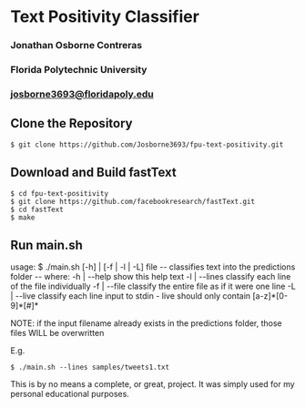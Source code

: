 # Text Positivity Classifier

### Jonathan Osborne Contreras
### Florida Polytechnic University
### josborne3693@floridapoly.edu

## Clone the Repository
```
$ git clone https://github.com/Josborne3693/fpu-text-positivity.git
```

## Download and Build fastText

```
$ cd fpu-text-positivity
$ git clone https://github.com/facebookresearch/fastText.git
$ cd fastText
$ make
```

## Run main.sh

usage:  $ ./main.sh [-h] | [-f | -l | -L] file 
-- classifies text into the predictions folder -- 
where: 
-h | --help   show this help text 
-l | --lines  classify each line of the file individually 
-f | --file   classify the entire file as if it were one line 
-L | --live   classify each line input to stdin 
            - live should only contain [a-z]\*[0-9]\*[#]\* 

NOTE: if the input filename already exists in the 
predictions folder, those files WILL be overwritten 

E.g.
```
$ ./main.sh --lines samples/tweets1.txt
```

This is by no means a complete, or great, project.
It was simply used for my personal educational purposes.
